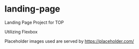 # landing-page
Landing Page Project for TOP

Utilizing Flexbox

Placeholder images used are served by https://placeholder.com/
